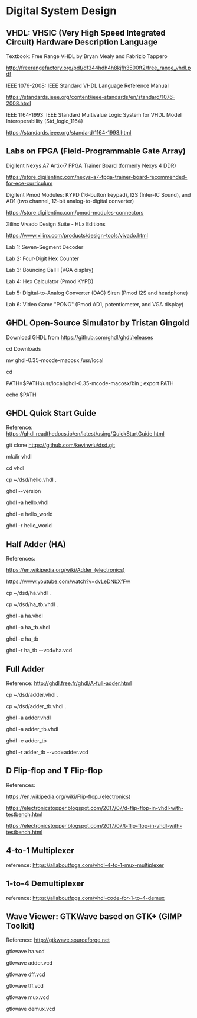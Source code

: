 # Digital System Design

## VHDL: VHSIC (Very High Speed Integrated Circuit) Hardware Description Language

Textbook: Free Range VHDL by Bryan Mealy and Fabrizio Tappero

http://freerangefactory.org/pdf/df344hdh4h8kjfh3500ft2/free_range_vhdl.pdf

IEEE 1076-2008: IEEE Standard VHDL Language Reference Manual

https://standards.ieee.org/content/ieee-standards/en/standard/1076-2008.html

IEEE 1164-1993: IEEE Standard Multivalue Logic System for VHDL Model Interoperability (Std_logic_1164)

https://standards.ieee.org/standard/1164-1993.html

## Labs on FPGA (Field-Programmable Gate Array)

Digilent Nexys A7 Artix-7 FPGA Trainer Board (formerly Nexys 4 DDR)

https://store.digilentinc.com/nexys-a7-fpga-trainer-board-recommended-for-ece-curriculum

Digilent Pmod Modules: KYPD (16-button keypad), I2S (Inter-IC Sound), and AD1 (two channel, 12-bit analog-to-digital converter)

https://store.digilentinc.com/pmod-modules-connectors

Xilinx Vivado Design Suite - HLx Editions

https://www.xilinx.com/products/design-tools/vivado.html

Lab 1: Seven-Segment Decoder

Lab 2: Four-Digit Hex Counter

Lab 3: Bouncing Ball I (VGA display)

Lab 4: Hex Calculator (Pmod KYPD)

Lab 5: Digital-to-Analog Converter (DAC) Siren (Pmod I2S and headphone)

Lab 6: Video Game "PONG" (Pmod AD1, potentiometer, and VGA display)

## GHDL Open-Source Simulator by Tristan Gingold

Download GHDL from https://github.com/ghdl/ghdl/releases

cd Downloads

mv ghdl-0.35-mcode-macosx /usr/local

cd

PATH=$PATH\:/usr/local/ghdl-0.35-mcode-macosx/bin ; export PATH

echo $PATH

## GHDL Quick Start Guide

Reference: https://ghdl.readthedocs.io/en/latest/using/QuickStartGuide.html

git clone https://github.com/kevinwlu/dsd.git

mkdir vhdl

cd vhdl

cp ~/dsd/hello.vhdl .

ghdl --version

ghdl -a hello.vhdl

ghdl -e hello_world

ghdl -r hello_world

## Half Adder (HA)

References:

https://en.wikipedia.org/wiki/Adder_(electronics)

https://www.youtube.com/watch?v=dvLeDNbXfFw

cp ~/dsd/ha.vhdl .

cp ~/dsd/ha_tb.vhdl .

ghdl -a ha.vhdl

ghdl -a ha_tb.vhdl

ghdl -e ha_tb

ghdl -r ha_tb --vcd=ha.vcd

## Full Adder

Reference: http://ghdl.free.fr/ghdl/A-full-adder.html

cp ~/dsd/adder.vhdl .

cp ~/dsd/adder_tb.vhdl .

ghdl -a adder.vhdl

ghdl -a adder_tb.vhdl

ghdl -e adder_tb

ghdl -r adder_tb --vcd=adder.vcd

## D Flip-flop and T Flip-flop

References:

https://en.wikipedia.org/wiki/Flip-flop_(electronics)

https://electronicstopper.blogspot.com/2017/07/d-flip-flop-in-vhdl-with-testbench.html

https://electronicstopper.blogspot.com/2017/07/t-flip-flop-in-vhdl-with-testbench.html

## 4-to-1 Multiplexer

reference: https://allaboutfpga.com/vhdl-4-to-1-mux-multiplexer

## 1-to-4 Demultiplexer

reference: https://allaboutfpga.com/vhdl-code-for-1-to-4-demux

## Wave Viewer: GTKWave based on GTK+ (GIMP Toolkit)

Reference: http://gtkwave.sourceforge.net

gtkwave ha.vcd

gtkwave adder.vcd

gtkwave dff.vcd

gtkwave tff.vcd

gtkwave mux.vcd

gtkwave demux.vcd
